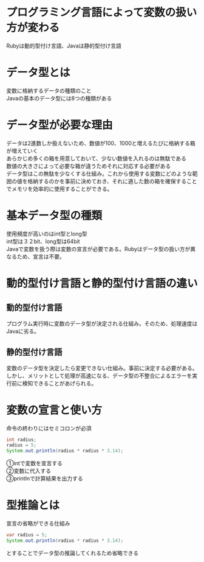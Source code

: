 # プログラミング言語によって変数の扱い方が変わる
Rubyは動的型付け言語、Javaは静的型付け言語

# データ型とは
変数に格納するデータの種類のこと<br>
Javaの基本のデータ型には8つの種類がある

# データ型が必要な理由
データは2進数しか扱えないため、数値が100、1000と増えるたびに格納する箱が増えていく<br>
あらかじめ多くの箱を用意しておいて、少ない数値を入れるのは無駄である<br>
数値の大きさによって必要な箱が違うためそれに対応する必要がある<br>
データ型はこの無駄を少なくする仕組み。これから使用する変数にどのような範囲の値を格納するのかを事前に決めておき、それに適した数の箱を確保することでメモリを効率的に使用することができる。

# 基本データ型の種類
使用頻度が高いのはint型とlong型<br>
int型は３２bit、long型は64bit<br>
Javaで変数を扱う際は変数の宣言が必要である。Rubyはデータ型の扱い方が異なるため、宣言は不要。

# 動的型付け言語と静的型付け言語の違い
## 動的型付け言語
プログラム実行時に変数のデータ型が決定される仕組み。そのため、処理速度はJavaに劣る。

## 静的型付け言語
変数のデータ型を決定したら変更できない仕組み。事前に決定する必要がある。<br>
しかし、メリットとして処理が高速になる、データ型の不整合によるエラーを実行前に検知できることがあげられる。

# 変数の宣言と使い方
命令の終わりにはセミコロンが必須<br>
```java
int radius;
radius = 5;
System.out.println(radius * radius * 3.14);
```
①intで変数を宣言する<br>
②変数に代入する<br>
③printInで計算結果を出力する

# 型推論とは
宣言の省略ができる仕組み<br>
```java
var radius = 5;
System.out.println(radius * radius * 3.14);
```
とすることでデータ型の推論してくれるため省略できる
